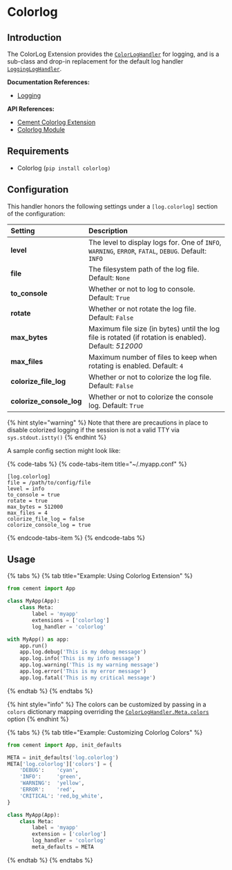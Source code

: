 # Colorlog

## Introduction

The ColorLog Extension provides the [`ColorLogHandler`](http://cement.readthedocs.io/en/2.99/api/ext/ext_colorlog/#cement.ext.ext_colorlog.ColorLogHandler) for logging, and is a sub-class and drop-in replacement for the default log handler [`LoggingLogHandler`](http://cement.readthedocs.io/en/2.99/api/ext/ext_logging/#cement.ext.ext_logging.LoggingLogHandler).

**Documentation References:**

* [Logging](../core-foundation/logging-1.md)

**API References:**

* [Cement Colorlog Extension](http://cement.readthedocs.io/en/2.99/api/ext/ext_colorlog/)
* [Colorlog Module](https://pypi.org/project/colorlog/)

## Requirements

* Colorlog \(`pip install colorlog)`

## Configuration

This handler honors the following settings under a `[log.colorlog]` section of the configuration:

| **Setting** | **Description** |
| :--- | :--- |
| **level** | The level to display logs for.  One of `INFO`, `WARNING`, `ERROR`, `FATAL`, `DEBUG`.  Default: `INFO` |
| **file** | The filesystem path of the log file.  Default: `None` |
| **to\_console** | Whether or not to log to console.  Default: `True` |
| **rotate** | Whether or not rotate the log file.  Default: `False` |
| **max\_bytes** | Maximum file size \(in bytes\) until the log file is rotated \(if rotation is enabled\).  Default: _512000_ |
| **max\_files** | Maximum number of files to keep when rotating is enabled.  Default: `4` |
| **colorize\_file\_log** | Whether or not to colorize the log file.  Default: `False` |
| **colorize\_console\_log** | Whether or not to colorize the console log.  Default: `True` |

{% hint style="warning" %}
Note that there are precautions in place to disable colorized logging if the session is not a valid TTY via `sys.stdout.istty()`
{% endhint %}

A sample config section might look like:

{% code-tabs %}
{% code-tabs-item title="~/.myapp.conf" %}
```text
[log.colorlog]
file = /path/to/config/file
level = info
to_console = true
rotate = true
max_bytes = 512000
max_files = 4
colorize_file_log = false
colorize_console_log = true
```
{% endcode-tabs-item %}
{% endcode-tabs %}

## Usage

{% tabs %}
{% tab title="Example: Using Colorlog Extension" %}
```python
from cement import App

class MyApp(App):
    class Meta:
        label = 'myapp'
        extensions = ['colorlog']
        log_handler = 'colorlog'

with MyApp() as app:
    app.run()
    app.log.debug('This is my debug message')
    app.log.info('This is my info message')
    app.log.warning('This is my warning message')
    app.log.error('This is my error message')
    app.log.fatal('This is my critical message')
```
{% endtab %}
{% endtabs %}

{% hint style="info" %}
The colors can be customized by passing in a `colors` dictionary mapping overriding the [`ColorLogHandler.Meta.colors`](http://cement.readthedocs.io/en/2.99/api/ext/ext_colorlog/#cement.ext.ext_colorlog.ColorLogHandler.Meta.colors) option
{% endhint %}

{% tabs %}
{% tab title="Example: Customizing Colorlog Colors" %}
```python
from cement import App, init_defaults

META = init_defaults('log.colorlog')
META['log.colorlog']['colors'] = {
    'DEBUG':    'cyan',
    'INFO':     'green',
    'WARNING':  'yellow',
    'ERROR':    'red',
    'CRITICAL': 'red,bg_white',
}

class MyApp(App):
    class Meta:
        label = 'myapp'
        extension = ['colorlog']
        log_handler = 'colorlog'
        meta_defaults = META
```
{% endtab %}
{% endtabs %}



